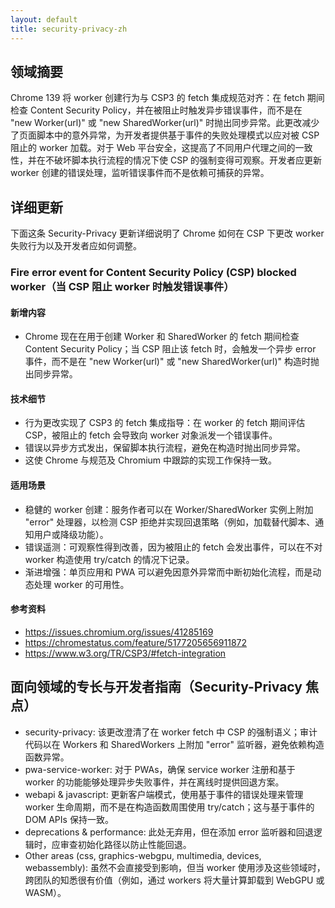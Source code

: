 ```yaml
---
layout: default
title: security-privacy-zh
---
```


## 领域摘要

Chrome 139 将 worker 创建行为与 CSP3 的 fetch 集成规范对齐：在 fetch 期间检查 Content Security Policy，并在被阻止时触发异步错误事件，而不是在 "new Worker(url)" 或 "new SharedWorker(url)" 时抛出同步异常。此更改减少了页面脚本中的意外异常，为开发者提供基于事件的失败处理模式以应对被 CSP 阻止的 worker 加载。对于 Web 平台安全，这提高了不同用户代理之间的一致性，并在不破坏脚本执行流程的情况下使 CSP 的强制变得可观察。开发者应更新 worker 创建的错误处理，监听错误事件而不是依赖可捕获的异常。

## 详细更新

下面这条 Security-Privacy 更新详细说明了 Chrome 如何在 CSP 下更改 worker 失败行为以及开发者应如何调整。

### Fire error event for Content Security Policy (CSP) blocked worker（当 CSP 阻止 worker 时触发错误事件）

#### 新增内容
- Chrome 现在在用于创建 Worker 和 SharedWorker 的 fetch 期间检查 Content Security Policy；当 CSP 阻止该 fetch 时，会触发一个异步 error 事件，而不是在 "new Worker(url)" 或 "new SharedWorker(url)" 构造时抛出同步异常。

#### 技术细节
- 行为更改实现了 CSP3 的 fetch 集成指导：在 worker 的 fetch 期间评估 CSP，被阻止的 fetch 会导致向 worker 对象派发一个错误事件。
- 错误以异步方式发出，保留脚本执行流程，避免在构造时抛出同步异常。
- 这使 Chrome 与规范及 Chromium 中跟踪的实现工作保持一致。

#### 适用场景
- 稳健的 worker 创建：服务作者可以在 Worker/SharedWorker 实例上附加 "error" 处理器，以检测 CSP 拒绝并实现回退策略（例如，加载替代脚本、通知用户或降级功能）。
- 错误遥测：可观察性得到改善，因为被阻止的 fetch 会发出事件，可以在不对 worker 构造使用 try/catch 的情况下记录。
- 渐进增强：单页应用和 PWA 可以避免因意外异常而中断初始化流程，而是动态处理 worker 的可用性。

#### 参考资料
- https://issues.chromium.org/issues/41285169
- https://chromestatus.com/feature/5177205656911872
- https://www.w3.org/TR/CSP3/#fetch-integration

## 面向领域的专长与开发者指南（Security-Privacy 焦点）

- security-privacy: 该更改澄清了在 worker fetch 中 CSP 的强制语义；审计代码以在 Workers 和 SharedWorkers 上附加 "error" 监听器，避免依赖构造函数异常。
- pwa-service-worker: 对于 PWAs，确保 service worker 注册和基于 worker 的功能能够处理异步失败事件，并在离线时提供回退方案。
- webapi & javascript: 更新客户端模式，使用基于事件的错误处理来管理 worker 生命周期，而不是在构造函数周围使用 try/catch；这与基于事件的 DOM APIs 保持一致。
- deprecations & performance: 此处无弃用，但在添加 error 监听器和回退逻辑时，应审查初始化路径以防止性能回退。
- Other areas (css, graphics-webgpu, multimedia, devices, webassembly): 虽然不会直接受到影响，但当 worker 使用涉及这些领域时，跨团队的知悉很有价值（例如，通过 workers 将大量计算卸载到 WebGPU 或 WASM）。
